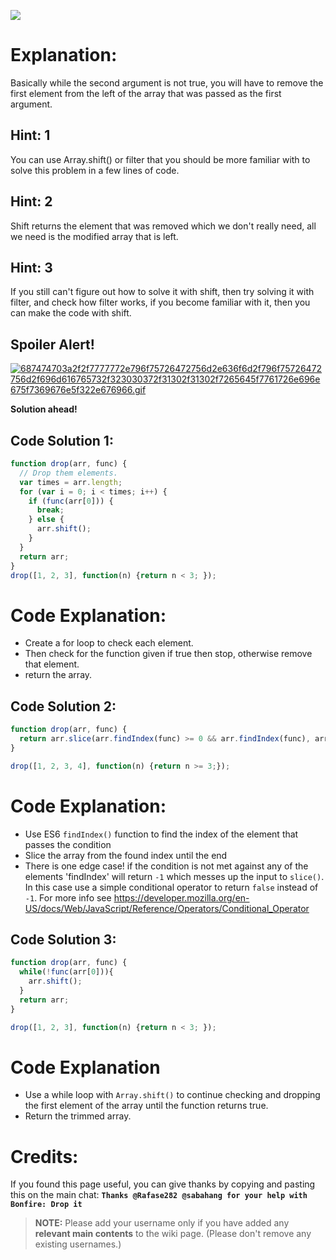 ![](http://i.imgur.com/goyTFy2.png)

# Explanation:
Basically while the second argument is not true, you will have to remove the first element from the left of the array that was passed as the first argument.

## Hint: 1
You can use Array.shift() or filter that you should be more familiar with to solve this problem in a few lines of code.

## Hint: 2
Shift returns the element that was removed which we don't really need, all we need is the modified array that is left.

## Hint: 3
If you still can't figure out how to solve it with shift, then try solving it with filter, and check how filter works, if you become familiar with it, then you can make the code with shift.

## Spoiler Alert!
[![687474703a2f2f7777772e796f75726472756d2e636f6d2f796f75726472756d2f696d616765732f323030372f31302f31302f7265645f7761726e696e675f7369676e5f322e676966.gif](https://files.gitter.im/FreeCodeCamp/Wiki/nlOm/thumb/687474703a2f2f7777772e796f75726472756d2e636f6d2f796f75726472756d2f696d616765732f323030372f31302f31302f7265645f7761726e696e675f7369676e5f322e676966.gif)](https://files.gitter.im/FreeCodeCamp/Wiki/nlOm/687474703a2f2f7777772e796f75726472756d2e636f6d2f796f75726472756d2f696d616765732f323030372f31302f31302f7265645f7761726e696e675f7369676e5f322e676966.gif)

**Solution ahead!**

## Code Solution 1:

```js
function drop(arr, func) {
  // Drop them elements.
  var times = arr.length;
  for (var i = 0; i < times; i++) {
    if (func(arr[0])) {
      break;
    } else {
      arr.shift();
    }
  }
  return arr;
}
drop([1, 2, 3], function(n) {return n < 3; });
```

# Code Explanation:
- Create a for loop to check each element.
- Then check for the function given if true then stop, otherwise remove that element.
- return the array.


## Code Solution 2:
```js
function drop(arr, func) {
  return arr.slice(arr.findIndex(func) >= 0 && arr.findIndex(func), arr.length);
}

drop([1, 2, 3, 4], function(n) {return n >= 3;});
```

# Code Explanation:
- Use ES6 `findIndex()` function to  find the index of the element that passes the condition
- Slice the array from the found index until the end
- There is one edge case! if the condition is not met against any of the elements 'findIndex' will return `-1` which messes up the input to `slice()`. In this case use a simple conditional operator to return `false` instead of `-1`. For more info see https://developer.mozilla.org/en-US/docs/Web/JavaScript/Reference/Operators/Conditional_Operator


## Code Solution 3:
```js
function drop(arr, func) {
  while(!func(arr[0])){
    arr.shift();
  }
  return arr;
}

drop([1, 2, 3], function(n) {return n < 3; });
```

# Code Explanation
- Use a while loop with `Array.shift()` to continue checking and dropping the first element of the array until the function returns true.
- Return the trimmed array.

# Credits:
If you found this page useful, you can give thanks by copying and pasting this on the main chat: **`Thanks @Rafase282 @sabahang for your help with Bonfire: Drop it`**

> **NOTE:** Please add your username only if you have added any **relevant main contents** to the wiki page. (Please don't remove any existing usernames.)
